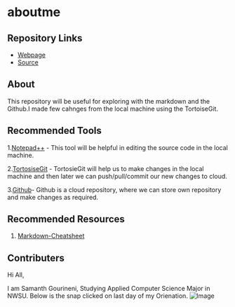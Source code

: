 # aboutme

## Repository Links

* [Webpage](https://samanthgourineni.github.io/aboutme)
* [Source](https://github.com/Samanthgourineni/aboutme/edit/master/README.md)


## About 
This repository will be useful for exploring with the markdown and the Github.I made few cahnges from the local machine using the TortoiseGit. 

## Recommended Tools

1.[Notepad++](https://notepad-plus-plus.org/) - This tool will be helpful in editing the source code in the local machine.

2.[TortosiseGit](https://tortoisegit.org/) - TortosieGit will help us to make changes in the local machine and then later we can push/pull/commit our new changes to cloud.

3.[Github](https://github.com/)- Github is a cloud repository, where we can store own repository and make changes as required.

## Recommended Resources

1. [Markdown-Cheatsheet](https://github.com/adam-p/markdown-here/wiki/Markdown-Cheatsheet)

## Contributers
Hi All,

I am Samanth Gourineni, Studying Applied Computer Science Major in NWSU. Below is the snap clicked on last day of my Orienation.
![Image](https://cdn1.imggmi.com/uploads/2019/1/25/a07b04ae879652bfce5e4b2f2b7d8d60-full.jpg)

